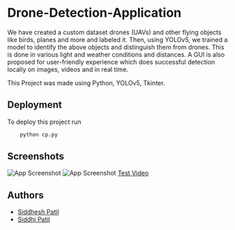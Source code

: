 
# Drone-Detection-Application

We have created a custom dataset drones (UAVs)
and other flying objects like birds, planes and more
and labeled it. Then, using YOLOv5, we trained a model to identify the above objects and distinguish them from drones.
This is done in various light and weather conditions
and distances. A GUI is also proposed for 
user-friendly experience which does successful
detection locally on images, videos and in real time.


This Project was made using Python, YOLOv5, Tkinter.
## Deployment

To deploy this project run

```bash
    python cp.py
```


## Screenshots

![App Screenshot](https://i.ibb.co/NyPHk69/Screenshot-240.png)
![App Screenshot](https://i.ibb.co/nR4NtCW/Screenshot-297.png)
[Test Video](https://drive.google.com/file/d/10FSXCo_WPUi9oxisnirMUYfDV7a1RkRk/view?usp=sharing)



## Authors

- [Siddhesh Patil](https://github.com/siddheshp27)
- [Siddhi Patil](https://github.com/siddhipatilz)

